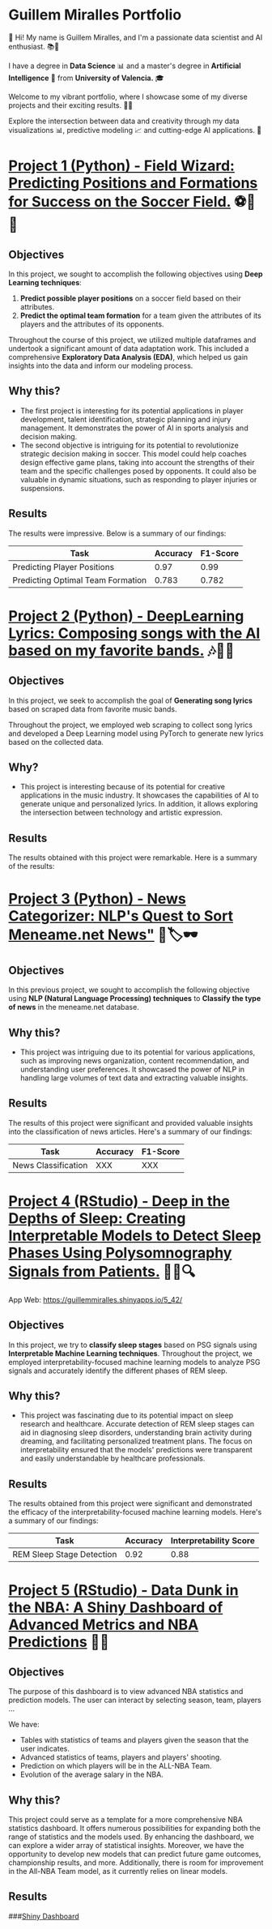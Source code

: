 # Guillem Miralles Portfolio
👋 Hi! My name is Guillem Miralles, and I'm a passionate data scientist and AI enthusiast. 📚🧠

I have a degree in **Data Science** 📊 and a master's degree in **Artificial Intelligence** 🤖 from **University of Valencia.** 🎓 

Welcome to my vibrant portfolio, where I showcase some of my diverse projects and their exciting results. 💼✨

Explore the intersection between data and creativity through my data visualizations 📊, predictive modeling 📈 and cutting-edge AI applications. 🌟
  
  
# [Project 1 (Python) - Field Wizard: Predicting Positions and Formations for Success on the Soccer Field.](https://github.com/GuillemMiralles/Authomatic-Machine-Learning-Class) ⚽🧐🔥


## Objectives
In this project, we sought to accomplish the following objectives using **Deep Learning techniques**:

1. **Predict possible player positions** on a soccer field based on their attributes.
2. **Predict the optimal team formation** for a team given the attributes of its players and the attributes of its opponents.

Throughout the course of this project, we utilized multiple dataframes and undertook a significant amount of data adaptation work. This included a comprehensive **Exploratory Data Analysis (EDA)**, which helped us gain insights into the data and inform our modeling process.

## Why this?
- The first project is interesting for its potential applications in player development, talent identification, strategic planning and injury management. It demonstrates the power of AI in sports analysis and decision making.  
- The second objective is intriguing for its potential to revolutionize strategic decision making in soccer. This model could help coaches design effective game plans, taking into account the strengths of their team and the specific challenges posed by opponents. It could also be valuable in dynamic situations, such as responding to player injuries or suspensions.

## Results

The results were impressive. Below is a summary of our findings:

| Task | Accuracy | F1-Score |
| --- | --- | --- |
| Predicting Player Positions | 0.97 | 0.99 |
| Predicting Optimal Team Formation | 0.783 | 0.782 |
  
  
# [Project 2 (Python) - DeepLearning Lyrics: Composing songs with the AI based on my favorite bands.](https://github.com/GuillemMiralles/Authomatic-Machine-Learning-Class) 🎶🎤🎸

## Objectives
In this project, we seek to accomplish the goal of **Generating song lyrics** based on scraped data from favorite music bands.

Throughout the project, we employed web scraping to collect song lyrics and developed a Deep Learning model using PyTorch to generate new lyrics based on the collected data.

## Why?
- This project is interesting because of its potential for creative applications in the music industry. It showcases the capabilities of AI to generate unique and personalized lyrics. In addition, it allows exploring the intersection between technology and artistic expression.

## Results

The results obtained with this project were remarkable. Here is a summary of the results:
  
  
# [Project 3 (Python)  - News Categorizer: NLP's Quest to Sort Meneame.net News"](https://github.com/GuillemMiralles/Authomatic-Machine-Learning-Class) 📰🏷🕶
## Objectives
In this previous project, we sought to accomplish the following objective using **NLP (Natural Language Processing) techniques** to **Classify the type of news** in the meneame.net database.

## Why this?
- This project was intriguing due to its potential for various applications, such as improving news organization, content recommendation, and understanding user preferences. It showcased the power of NLP in handling large volumes of text data and extracting valuable insights.

## Results

The results of this project were significant and provided valuable insights into the classification of news articles. Here's a summary of our findings:

| Task | Accuracy | F1-Score |
| --- | --- | --- |
| News Classification | XXX | XXX |
  
  
# [Project 4 (RStudio) - Deep in the Depths of Sleep: Creating Interpretable Models to Detect Sleep Phases Using Polysomnography Signals from Patients.](https://github.com/GuillemMiralles/Authomatic-Machine-Learning-Class) 🛌💤🔍

App Web: https://guillemmiralles.shinyapps.io/5_42/
## Objectives
In this project, we try to **classify sleep stages** based on PSG signals using **Interpretable Machine Learning techniques**. Throughout the project, we employed interpretability-focused machine learning models to analyze PSG signals and accurately identify the different phases of REM sleep.

## Why this?
- This project was fascinating due to its potential impact on sleep research and healthcare. Accurate detection of REM sleep stages can aid in diagnosing sleep disorders, understanding brain activity during dreaming, and facilitating personalized treatment plans. The focus on interpretability ensured that the models' predictions were transparent and easily understandable by healthcare professionals.

## Results

The results obtained from this project were significant and demonstrated the efficacy of the interpretability-focused machine learning models. Here's a summary of our findings:

| Task | Accuracy | Interpretability Score |
| --- | --- | --- |
| REM Sleep Stage Detection | 0.92 | 0.88 |
  
  
# [Project 5 (RStudio)  - Data Dunk in the NBA: A Shiny Dashboard of Advanced Metrics and NBA Predictions](https://github.com/GuillemMiralles/Shiny-NBA-App) 🏀🔥
## Objectives
The purpose of this dashboard is to view advanced NBA statistics and prediction models. The user can interact by selecting season, team, players ... 

We have:
- Tables with statistics of teams and players given the season that the user indicates.
- Advanced statistics of teams, players and players' shooting.
- Prediction on which players will be in the ALL-NBA Team.
- Evolution of the average salary in the NBA.

## Why this?
This project could serve as a template for a more comprehensive NBA statistics dashboard. It offers numerous possibilities for expanding both the range of statistics and the models used. By enhancing the dashboard, we can explore a wider array of statistical insights. Moreover, we have the opportunity to develop new models that can predict future game outcomes, championship results, and more. Additionally, there is room for improvement in the All-NBA Team model, as it currently relies on linear models.

## Results
###[Shiny Dashboard](https://guillemmiralles.shinyapps.io/5_42/)






